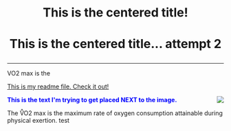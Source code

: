 <H1 style="text-align: center;"> This is the centered title! </H1>

<H1> <p align="center">This is the centered title... attempt 2 </p> </H1>

---

VO2 max is the 

<a href="readme.md">This is my readme file. Check it out! </a>

<img align="right" src="https://i.ytimg.com/vi/hh6LN8uwytE/maxresdefault.jpg" align="right">

<span style="color:blue;font-weight:bold">
This is the text I'm trying to get placed NEXT to the image. </span>

<p> The V&#x30AO2 max is the maximum rate of oxygen consumption attainable during physical exertion. 
test

